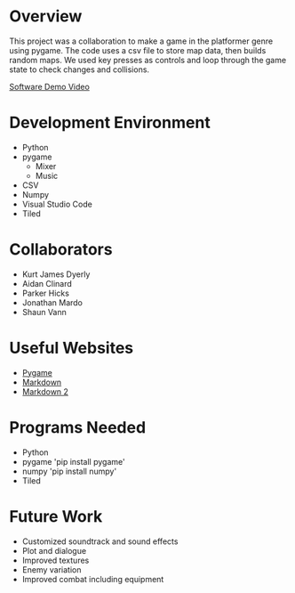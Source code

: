 # Overview

<p>
This project was a collaboration to make a game in the platformer genre using pygame.
The code uses a csv file to store map data, then builds random maps. We used key presses as controls and loop through the game state to check changes and collisions.
</p>

[Software Demo Video]() <!--Will need the link to the demo when it's made-->

# Development Environment

- Python
- pygame
    - Mixer
    - Music
- CSV
- Numpy
- Visual Studio Code
- Tiled

# Collaborators

- Kurt James Dyerly
- Aidan Clinard
- Parker Hicks
- Jonathan Mardo
- Shaun Vann

# Useful Websites

- [Pygame](https://www.pygame.org/docs/index.html)
- [Markdown](https://www.w3schools.io/file/markdown-comments/)
- [Markdown 2](https://www.markdownguide.org/cheat-sheet/)

# Programs Needed

- Python
- pygame 'pip install pygame'
- numpy 'pip install numpy'
- Tiled

# Future Work

* Customized soundtrack and sound effects
* Plot and dialogue
* Improved textures
* Enemy variation
* Improved combat including equipment
